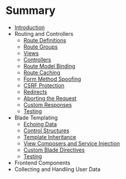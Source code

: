 # Summary

* [Introduction](README.md)
* Routing and Controllers
  * [Route Definitions](01-routes_and_controllers/01-route_definitions.md)
  * [Route Groups](01-routes_and_controllers/02-route_groups.md)
  * [Views](01-routes_and_controllers/03-views.md)
  * [Controllers](01-routes_and_controllers/04-controllers.md)
  * [Route Model Binding](01-routes_and_controllers/05-route_model_binding.md)
  * [Route Caching](01-routes_and_controllers/06-route_caching.md)
  * [Form Method Spoofing](01-routes_and_controllers/07-form_method_spoofing.md)
  * [CSRF Protection](01-routes_and_controllers/08-csrf_protection.md)
  * [Redirects](01-routes_and_controllers/09-redirects.md)
  * [Aborting the Request](01-routes_and_controllers/10-aborting_the_request.md)
  * [Custom Responses](01-routes_and_controllers/11-custom_responses.md)
  * [Testing](01-routes_and_controllers/12-testing.md)
* Blade Templating
  * [Echoing Data](02-blade_templating/01-echoing_data.md)
  * [Control Structures](02-blade_templating/02-control_structures.md)
  * [Template Inheritance](02-blade_templating/03-template_inheritance.md)
  * [View Composers and Service Injection](02-blade_templating/04-view_composers_and_service_injection.md)
  * [Custom Blade Directives](02-blade_templating/05-custom_blade_directives.md)
  * [Testing](02-blade_templating/06-testing.md)
* Frontend Components
* Collecting and Handling User Data

